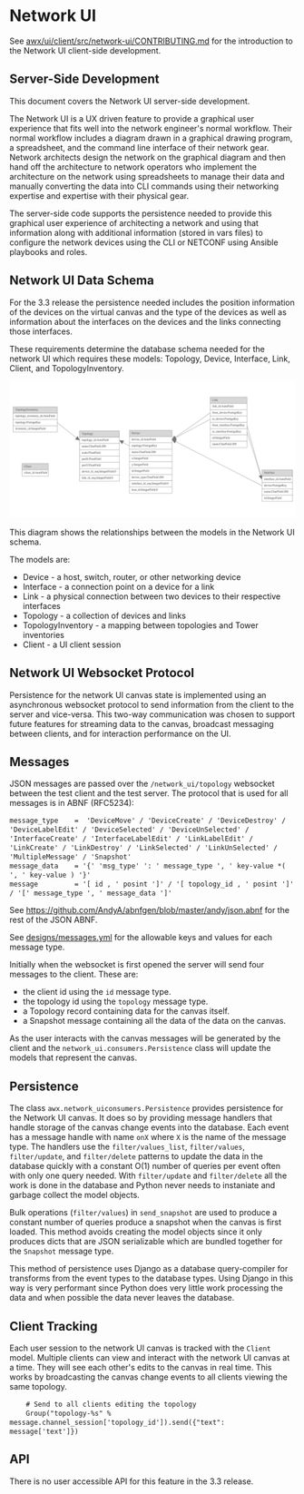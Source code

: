 Network UI
==========

See [awx/ui/client/src/network-ui/CONTRIBUTING.md](../ui/client/src/network-ui/CONTRIBUTING.md) for the introduction
to the Network UI client-side development.

Server-Side Development
-----------------------

This document covers the Network UI server-side development.

The Network UI is a UX driven feature to provide a graphical user
experience that fits well into the network engineer's normal workflow. Their
normal workflow includes a diagram drawn in a graphical drawing program, a
spreadsheet, and the command line interface of their network gear.  Network
architects design the network on the graphical diagram and then hand off the
architecture to network operators who implement the architecture on the network
using spreadsheets to manage their data and manually converting the data into
CLI commands using their networking expertise and expertise with their physical
gear.

The server-side code supports the persistence needed to provide this graphical
user experience of architecting a network and using that information along with
additional information (stored in vars files) to configure the network devices
using the CLI or NETCONF using Ansible playbooks and roles.

Network UI Data Schema
----------------------

For the 3.3 release the persistence needed includes the position information of
the devices on the virtual canvas and the type of the devices as well as
information about the interfaces on the devices and the links connecting those
interfaces.

These requirements determine the database schema needed for the network UI which
requires these models: Topology, Device, Interface, Link, Client, and TopologyInventory.

![Models](designs/models.png)

This diagram shows the relationships between the models in the Network UI schema.

The models are:

* Device - a host, switch, router, or other networking device
* Interface - a connection point on a device for a link
* Link - a physical connection between two devices to their respective interfaces
* Topology - a collection of devices and links
* TopologyInventory - a mapping between topologies and Tower inventories
* Client - a UI client session


Network UI Websocket Protocol
-----------------------------

Persistence for the network UI canvas state is implemented using an
asynchronous websocket protocol to send information from the client to the
server and vice-versa.  This two-way communication was chosen to support future
features for streaming data to the canvas, broadcast messaging between clients,
and for interaction performance on the UI.


Messages
--------

JSON messages are passed over the `/network_ui/topology` websocket between the
test client and the test server.  The protocol that is used for all messages is
in ABNF (RFC5234):


    message_type    =  'DeviceMove' / 'DeviceCreate' / 'DeviceDestroy' / 'DeviceLabelEdit' / 'DeviceSelected' / 'DeviceUnSelected' / 'InterfaceCreate' / 'InterfaceLabelEdit' / 'LinkLabelEdit' / 'LinkCreate' / 'LinkDestroy' / 'LinkSelected' / 'LinkUnSelected' / 'MultipleMessage' / 'Snapshot'
    message_data    = '{' 'msg_type' ': ' message_type ', ' key-value *( ', ' key-value ) '}'
    message         = '[ id , ' posint ']' / '[ topology_id , ' posint ']' / '[' message_type ', ' message_data ']'

See https://github.com/AndyA/abnfgen/blob/master/andy/json.abnf for the rest of
the JSON ABNF.

See [designs/messages.yml](designs/messages.yml) for the allowable keys and
values for each message type.


Initially when the websocket is first opened the server will send four messages
to the client.  These are:

* the client id using the `id` message type.
* the topology id using the `topology` message type.
* a Topology record containing data for the canvas itself.
* a Snapshot message containing all the data of the data on the canvas.

As the user interacts with the canvas messages will be generated by the client
and the `network_ui.consumers.Persistence` class will update the models that
represent the canvas.



Persistence
-----------

The class `awx.network_uiconsumers.Persistence` provides persistence for the Network UI canvas.
It does so by providing message handlers that handle storage of the canvas change events
into the database. Each event has a message handle with name `onX` where `X` is the name of the message
type.  The handlers use the `filter/values_list`, `filter/values`, `filter/update`, and `filter/delete`
patterns to update the data in the database quickly with a constant O(1) number of queries per event
often with only one query needed. With `filter/update` and `filter/delete` all the work is done
in the database and Python never needs to instaniate and garbage collect the model objects.

Bulk operations (`filter/values`) in `send_snapshot` are used to produce a constant number of
queries produce a snapshot when the canvas is first loaded.  This method avoids creating
the model objects since it only produces dicts that are JSON serializable which are bundled
together for the `Snapshot` message type.

This method of persistence uses Django as a database query-compiler for transforms from
the event types to the database types.  Using Django in this way is very performant since
Python does very little work processing the data and when possible the data never leaves
the database.


Client Tracking
---------------

Each user session to the network UI canvas is tracked with the `Client` model.  Multiple
clients can view and interact with the network UI canvas at a time.  They will see each other's
edits to the canvas in real time.  This works by broadcasting the canvas change events to
all clients viewing the same topology.

```
    # Send to all clients editing the topology
    Group("topology-%s" % message.channel_session['topology_id']).send({"text": message['text']})
```

API
---

There is no user accessible API for this feature in the 3.3 release.
